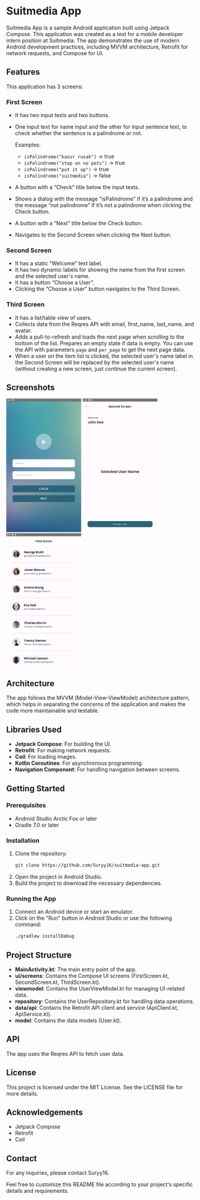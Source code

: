 # Suitmedia App

Suitmedia App is a sample Android application built using Jetpack Compose. This application was created as a test for a mobile developer intern position at Suitmedia. The app demonstrates the use of modern Android development practices, including MVVM architecture, Retrofit for network requests, and Compose for UI.

## Features

This application has 3 screens:

### First Screen

- It has two input texts and two buttons.
- One input text for name input and the other for input sentence text, to check whether the sentence is a palindrome or not.

  Examples:
  - `isPalindrome("kasur rusak")` -> true
  - `isPalindrome("step on no pets")` -> true
  - `isPalindrome("put it up")` -> true
  - `isPalindrome("suitmedia")` -> false

- A button with a “Check” title below the input texts.
- Shows a dialog with the message “isPalindrome” if it’s a palindrome and the message “not palindrome” if it’s not a palindrome when clicking the Check button.
- A button with a “Next” title below the Check button.
- Navigates to the Second Screen when clicking the Next button.

### Second Screen

- It has a static “Welcome” text label.
- It has two dynamic labels for showing the name from the first screen and the selected user's name.
- It has a button “Choose a User”.
- Clicking the “Choose a User” button navigates to the Third Screen.

### Third Screen

- It has a list/table view of users.
- Collects data from the Reqres API with email, first_name, last_name, and avatar.
- Adds a pull-to-refresh and loads the next page when scrolling to the bottom of the list. Prepares an empty state if data is empty. You can use the API with parameters `page` and `per_page` to get the next page data.
- When a user on the item list is clicked, the selected user's name label in the Second Screen will be replaced by the selected user's name (without creating a new screen, just continue the current screen).

## Screenshots

<img src="screenshots/first_screen.png" alt="First Screen" width="200"> <img src="screenshots/second_screen.png" alt="Second Screen" width="200"> <img src="screenshots/third_screen.png" alt="Third Screen" width="200">

## Architecture

The app follows the MVVM (Model-View-ViewModel) architecture pattern, which helps in separating the concerns of the application and makes the code more maintainable and testable.

## Libraries Used

- **Jetpack Compose**: For building the UI.
- **Retrofit**: For making network requests.
- **Coil**: For loading images.
- **Kotlin Coroutines**: For asynchronous programming.
- **Navigation Component**: For handling navigation between screens.

## Getting Started

### Prerequisites

- Android Studio Arctic Fox or later
- Gradle 7.0 or later

### Installation

1. Clone the repository:
    ```sh
    git clone https://github.com/Suryy16/suitmedia-app.git
    ```
2. Open the project in Android Studio.
3. Build the project to download the necessary dependencies.

### Running the App

1. Connect an Android device or start an emulator.
2. Click on the "Run" button in Android Studio or use the following command:
    ```sh
    ./gradlew installDebug
    ```

## Project Structure

- **MainActivity.kt**: The main entry point of the app.
- **ui/screens**: Contains the Compose UI screens (FirstScreen.kt, SecondScreen.kt, ThirdScreen.kt).
- **viewmodel**: Contains the UserViewModel.kt for managing UI-related data.
- **repository**: Contains the UserRepository.kt for handling data operations.
- **data/api**: Contains the Retrofit API client and service (ApiClient.kt, ApiService.kt).
- **model**: Contains the data models (User.kt).

## API

The app uses the Reqres API to fetch user data.

## License

This project is licensed under the MIT License. See the LICENSE file for more details.

## Acknowledgements

- Jetpack Compose
- Retrofit
- Coil

## Contact

For any inquiries, please contact Suryy16.

Feel free to customize this README file according to your project's specific details and requirements.
